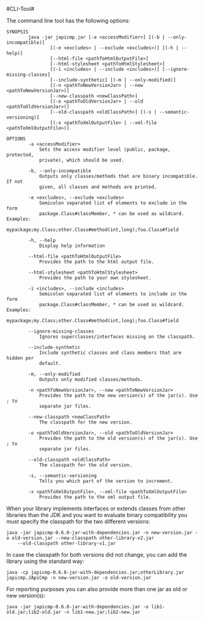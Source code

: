 #CLI-Tool#

The command line tool has the following options:

```
SYNOPSIS
        java -jar japicmp.jar [-a <accessModifier>] [(-b | --only-incompatible)]
                [(-e <excludes> | --exclude <excludes>)] [(-h | --help)]
                [--html-file <pathToHtmlOutputFile>]
                [--html-stylesheet <pathToHtmlStylesheet>]
                [(-i <includes> | --include <includes>)] [--ignore-missing-classes]
                [--include-synthetic] [(-m | --only-modified)]
                [(-n <pathToNewVersionJar> | --new <pathToNewVersionJar>)]
                [--new-classpath <newClassPath>]
                [(-o <pathToOldVersionJar> | --old <pathToOldVersionJar>)]
                [--old-classpath <oldClassPath>] [(-s | --semantic-versioning)]
                [(-x <pathToXmlOutputFile> | --xml-file <pathToXmlOutputFile>)]

OPTIONS
        -a <accessModifier>
            Sets the access modifier level (public, package, protected,
            private), which should be used.

        -b, --only-incompatible
            Outputs only classes/methods that are binary incompatible. If not
            given, all classes and methods are printed.

        -e <excludes>, --exclude <excludes>
            Semicolon separated list of elements to exclude in the form
            package.Class#classMember, * can be used as wildcard. Examples:
            mypackage;my.Class;other.Class#method(int,long);foo.Class#field

        -h, --help
            Display help information

        --html-file <pathToHtmlOutputFile>
            Provides the path to the html output file.

        --html-stylesheet <pathToHtmlStylesheet>
            Provides the path to your own stylesheet.

        -i <includes>, --include <includes>
            Semicolon separated list of elements to include in the form
            package.Class#classMember, * can be used as wildcard. Examples:
            mypackage;my.Class;other.Class#method(int,long);foo.Class#field

        --ignore-missing-classes
            Ignores superclasses/interfaces missing on the classpath.

        --include-synthetic
            Include synthetic classes and class members that are hidden per
            default.

        -m, --only-modified
            Outputs only modified classes/methods.

        -n <pathToNewVersionJar>, --new <pathToNewVersionJar>
            Provides the path to the new version(s) of the jar(s). Use ; to
            separate jar files.

        --new-classpath <newClassPath>
            The classpath for the new version.

        -o <pathToOldVersionJar>, --old <pathToOldVersionJar>
            Provides the path to the old version(s) of the jar(s). Use ; to
            separate jar files.

        --old-classpath <oldClassPath>
            The classpath for the old version.

        -s, --semantic-versioning
            Tells you which part of the version to increment.

        -x <pathToXmlOutputFile>, --xml-file <pathToXmlOutputFile>
            Provides the path to the xml output file.
```

When your library implements interfaces or extends classes from other libraries than the JDK and you want to evaluate binary
compatibility you must specify the classpath for the two different versions:

    java -jar japicmp-0.6.0-jar-with-dependencies.jar -n new-version.jar -o old-version.jar --new-classpath other-library-v2.jar
        --old-classpath other-library-v1.jar

In case the classpath for both versions did not change, you can add the library using the standard way:

	java -cp japicmp-0.6.0-jar-with-dependencies.jar;otherLibrary.jar japicmp.JApiCmp -n new-version.jar -o old-version.jar

For reporting purposes you can also provide more than one jar as old or new version(s):

	java -jar japicmp-0.6.0-jar-with-dependencies.jar -o lib1-old.jar;lib2-old.jar -n lib1-new.jar;lib2-new.jar
